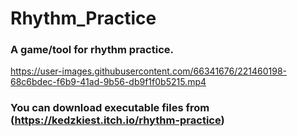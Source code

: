 # Rhythm_Practice  
### A game/tool for rhythm practice.  

https://user-images.githubusercontent.com/66341676/221460198-68c6bdec-f6b9-41ad-9b56-db9f1f0b5215.mp4  
  
### You can download executable files from (https://kedzkiest.itch.io/rhythm-practice)
